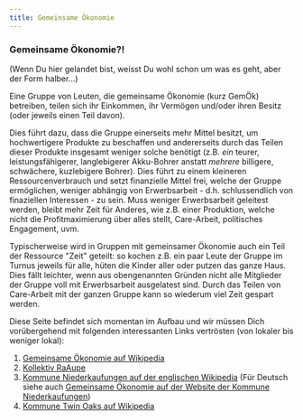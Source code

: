 ```yaml
---
title: Gemeinsame Ökonomie
---
```

### Gemeinsame Ökonomie?!

(Wenn Du hier gelandet bist, weisst Du wohl schon um was es geht, aber der Form halber...)

Eine Gruppe von Leuten, die gemeinsame Ökonomie (kurz GemÖk) betreiben, teilen sich ihr Einkommen, ihr Vermögen und/oder ihren Besitz (oder jeweils einen Teil davon).

Dies führt dazu, dass die Gruppe einerseits mehr Mittel besitzt, um hochwertigere Produkte zu beschaffen und andererseits durch das Teilen dieser Produkte insgesamt weniger solche benötigt (z.B. *ein* teurer, leistungsfähigerer, langlebigerer Akku-Bohrer anstatt *mehrere* billigere, schwächere, kuzlebigere Bohrer). Dies führt zu einem kleineren Ressourcenverbrauch und setzt finanzielle Mittel frei, welche der Gruppe ermöglichen, weniger abhängig von Erwerbsarbeit - d.h. schlussendlich von finaziellen Interessen - zu sein.
Muss weniger Erwerbsarbeit geleitest werden, bleibt mehr Zeit für Anderes, wie z.B. einer Produktion, welche nicht die Profitmaximierung über alles stellt, Care-Arbeit, politisches Engagement, uvm.

Typischerweise wird in Gruppen mit gemeinsamer Ökonomie auch ein Teil der Ressource "Zeit" geteilt: so kochen z.B. ein paar Leute der Gruppe im Turnus jeweils für alle, hüten die Kinder aller oder putzen das ganze Haus. Dies fällt leichter, wenn aus obengenannten Gründen nicht alle Mitglieder der Gruppe voll mit Erwerbsarbeit ausgelatest sind. Durch das Teilen von Care-Arbeit mit der ganzen Gruppe kann so wiederum viel Zeit gespart werden.

Diese Seite befindet sich momentan im Aufbau und wir müssen Dich vorübergehend mit folgenden interessanten Links vertrösten (von lokaler bis weniger lokal):

1. [Gemeinsame Ökonomie auf Wikipedia](https://de.wikipedia.org/wiki/Kommune_(Lebensgemeinschaft)#Gemeinsame_%C3%96konomie)
1. [Kollektiv RaAupe](http://raaupe.ch/)
1. [Kommune Niederkaufungen auf der englischen Wikipedia](https://en.wikipedia.org/wiki/Kommune_Niederkaufungen) (Für Deutsch siehe auch [Gemeinsame Ökonomie auf der Website der Kommune Niederkaufungen](https://www.kommune-niederkaufungen.de/uber-uns/grundsatze/gemeinsame-okonomie/))
1. [Kommune Twin Oaks auf Wikipedia](https://de.wikipedia.org/wiki/Twin_Oaks_Community)
